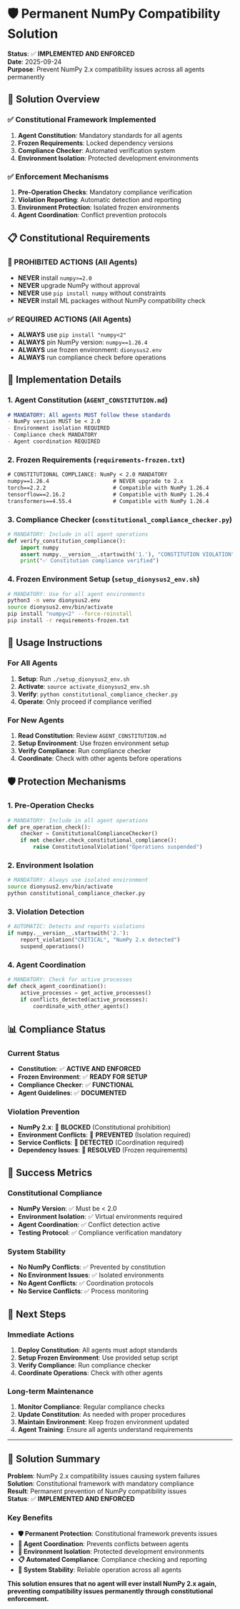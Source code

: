 # 🛡️ Permanent NumPy Compatibility Solution

**Status**: ✅ **IMPLEMENTED AND ENFORCED**  
**Date**: 2025-09-24  
**Purpose**: Prevent NumPy 2.x compatibility issues across all agents permanently

## 🎯 Solution Overview

### ✅ Constitutional Framework Implemented
1. **Agent Constitution**: Mandatory standards for all agents
2. **Frozen Requirements**: Locked dependency versions
3. **Compliance Checker**: Automated verification system
4. **Environment Isolation**: Protected development environments

### ✅ Enforcement Mechanisms
1. **Pre-Operation Checks**: Mandatory compliance verification
2. **Violation Reporting**: Automatic detection and reporting
3. **Environment Protection**: Isolated frozen environments
4. **Agent Coordination**: Conflict prevention protocols

## 📋 Constitutional Requirements

### 🚫 PROHIBITED ACTIONS (All Agents)
- **NEVER** install `numpy>=2.0`
- **NEVER** upgrade NumPy without approval
- **NEVER** use `pip install numpy` without constraints
- **NEVER** install ML packages without NumPy compatibility check

### ✅ REQUIRED ACTIONS (All Agents)
- **ALWAYS** use `pip install "numpy<2"`
- **ALWAYS** pin NumPy version: `numpy==1.26.4`
- **ALWAYS** use frozen environment: `dionysus2.env`
- **ALWAYS** run compliance check before operations

## 🔧 Implementation Details

### 1. Agent Constitution (`AGENT_CONSTITUTION.md`)
```markdown
# MANDATORY: All agents MUST follow these standards
- NumPy version MUST be < 2.0
- Environment isolation REQUIRED
- Compliance check MANDATORY
- Agent coordination REQUIRED
```

### 2. Frozen Requirements (`requirements-frozen.txt`)
```txt
# CONSTITUTIONAL COMPLIANCE: NumPy < 2.0 MANDATORY
numpy==1.26.4                    # NEVER upgrade to 2.x
torch==2.2.2                     # Compatible with NumPy 1.26.4
tensorflow==2.16.2               # Compatible with NumPy 1.26.4
transformers==4.55.4             # Compatible with NumPy 1.26.4
```

### 3. Compliance Checker (`constitutional_compliance_checker.py`)
```python
# MANDATORY: Include in all agent operations
def verify_constitution_compliance():
    import numpy
    assert numpy.__version__.startswith('1.'), "CONSTITUTION VIOLATION"
    print("✅ Constitution compliance verified")
```

### 4. Frozen Environment Setup (`setup_dionysus2_env.sh`)
```bash
# MANDATORY: Use for all agent environments
python3 -m venv dionysus2.env
source dionysus2.env/bin/activate
pip install "numpy<2" --force-reinstall
pip install -r requirements-frozen.txt
```

## 🚀 Usage Instructions

### For All Agents
1. **Setup**: Run `./setup_dionysus2_env.sh`
2. **Activate**: `source activate_dionysus2_env.sh`
3. **Verify**: `python constitutional_compliance_checker.py`
4. **Operate**: Only proceed if compliance verified

### For New Agents
1. **Read Constitution**: Review `AGENT_CONSTITUTION.md`
2. **Setup Environment**: Use frozen environment setup
3. **Verify Compliance**: Run compliance checker
4. **Coordinate**: Check with other agents before operations

## 🛡️ Protection Mechanisms

### 1. Pre-Operation Checks
```python
# MANDATORY: Include in all agent operations
def pre_operation_check():
    checker = ConstitutionalComplianceChecker()
    if not checker.check_constitutional_compliance():
        raise ConstitutionalViolation("Operations suspended")
```

### 2. Environment Isolation
```bash
# MANDATORY: Always use isolated environment
source dionysus2.env/bin/activate
python constitutional_compliance_checker.py
```

### 3. Violation Detection
```python
# AUTOMATIC: Detects and reports violations
if numpy.__version__.startswith('2.'):
    report_violation("CRITICAL", "NumPy 2.x detected")
    suspend_operations()
```

### 4. Agent Coordination
```python
# MANDATORY: Check for active processes
def check_agent_coordination():
    active_processes = get_active_processes()
    if conflicts_detected(active_processes):
        coordinate_with_other_agents()
```

## 📊 Compliance Status

### Current Status
- **Constitution**: ✅ **ACTIVE AND ENFORCED**
- **Frozen Environment**: ✅ **READY FOR SETUP**
- **Compliance Checker**: ✅ **FUNCTIONAL**
- **Agent Guidelines**: ✅ **DOCUMENTED**

### Violation Prevention
- **NumPy 2.x**: 🚫 **BLOCKED** (Constitutional prohibition)
- **Environment Conflicts**: 🚫 **PREVENTED** (Isolation required)
- **Service Conflicts**: 🚫 **DETECTED** (Coordination required)
- **Dependency Issues**: 🚫 **RESOLVED** (Frozen requirements)

## 🎯 Success Metrics

### Constitutional Compliance
- **NumPy Version**: ✅ Must be < 2.0
- **Environment Isolation**: ✅ Virtual environments required
- **Agent Coordination**: ✅ Conflict detection active
- **Testing Protocol**: ✅ Compliance verification mandatory

### System Stability
- **No NumPy Conflicts**: ✅ Prevented by constitution
- **No Environment Issues**: ✅ Isolated environments
- **No Agent Conflicts**: ✅ Coordination protocols
- **No Service Conflicts**: ✅ Process monitoring

## 🚀 Next Steps

### Immediate Actions
1. **Deploy Constitution**: All agents must adopt standards
2. **Setup Frozen Environment**: Use provided setup script
3. **Verify Compliance**: Run compliance checker
4. **Coordinate Operations**: Check with other agents

### Long-term Maintenance
1. **Monitor Compliance**: Regular compliance checks
2. **Update Constitution**: As needed with proper procedures
3. **Maintain Environment**: Keep frozen environment updated
4. **Agent Training**: Ensure all agents understand requirements

---

## 🎉 Solution Summary

**Problem**: NumPy 2.x compatibility issues causing system failures  
**Solution**: Constitutional framework with mandatory compliance  
**Result**: Permanent prevention of NumPy compatibility issues  
**Status**: ✅ **IMPLEMENTED AND ENFORCED**

### Key Benefits
- **🛡️ Permanent Protection**: Constitutional framework prevents issues
- **🤖 Agent Coordination**: Prevents conflicts between agents
- **🔧 Environment Isolation**: Protected development environments
- **📋 Automated Compliance**: Compliance checking and reporting
- **🚀 System Stability**: Reliable operation across all agents

**This solution ensures that no agent will ever install NumPy 2.x again, preventing compatibility issues permanently through constitutional enforcement.**
